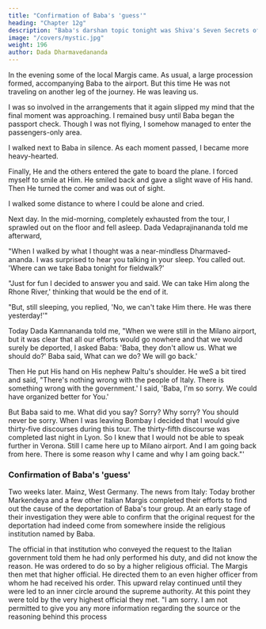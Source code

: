 ```yaml
---
title: "Confirmation of Baba's 'guess'"
heading: "Chapter 12g"
description: "Baba's darshan topic tonight was Shiva's Seven Secrets of Success"
image: "/covers/mystic.jpg"
weight: 196
author: Dada Dharmavedananda
---
```



In the evening some of the local Margis came. As usual, a large procession formed, accompanying Baba to the airport. But this time He was not traveling on another leg of the journey. He was leaving us. 

I was so involved in the arrangements that it again slipped my mind that the final moment was approaching. I remained busy until Baba began the passport check. Though I was not flying, I somehow managed to enter the passengers-only area. 

I walked next to Baba in silence. As each moment passed, I became more 
heavy-hearted. 

Finally, He and the others entered the gate to board the plane. I forced myself to smile at Him. He smiled back and gave a slight wave of His hand. Then He turned the comer and was out of sight. 

I walked some distance to where I could be alone and cried. 

Next day. In the mid-morning, completely exhausted from the tour, I 
sprawled out on the floor and fell asleep. Dada Vedaprajinananda told me 
afterward, 

"When I walked by what I thought was a near-mindless Dharmaved- 
ananda. I was surprised to hear you talking in your sleep. You called out. 
'Where can we take Baba tonight for fieldwalk?' 

"Just for fun I decided to answer you and said. We can take Him along the 
Rhone River,' thinking that would be the end of it. 

"But, still sleeping, you replied, 'No, we can't take Him there. He was there 
yesterday!'" 

Today Dada Kamnananda told me, "When we were still in the Milano 
airport, but it was clear that all our efforts would go nowhere and that we would 
surely be deported, I asked Baba: 'Baba, they don't allow us. What we should do?' Baba said, What can we do? We will go back.' 

Then He put His hand on His nephew Paltu's shoulder. He weS a bit tired and said, "There's nothing wrong with the people of Italy. There is something wrong with the government.' I said, 'Baba, I'm so sorry. We could have organized better for You.' 

But Baba said to me. What did you say? Sorry? Why sorry? You should never be sorry. When I was leaving Bombay I decided that I would give thirty-five discourses during this tour. The thirty-fifth discourse was completed last night in Lyon. So I knew that I would not be able to speak further in Verona. Still I came here up to Milano airport. And I am going back from here. There is some reason why I came and why I am going back."' 


### Confirmation of Baba's 'guess'

Two weeks later. Mainz, West Germany. The news from Italy: Today 
brother Markendeya and a few other Italian Margis completed their efforts to 
find out the cause of the deportation of Baba's tour group. At an early stage of 
their investigation they were able to confirm that the original request for the 
deportation had indeed come from somewhere inside the religious institution 
named by Baba. 

The official in that institution who conveyed the request to the Italian 
government told them he had only performed his duty, and did not know the 
reason. He was ordered to do so by a higher religious official. The Margis then 
met that higher official. He directed them to an even higher officer from whom 
he had received his order. This upward relay continued until they were led to an 
inner circle around the supreme authority. At this point they were told by the 
very highest official they met. "I am sorry. I am not permitted to give you any 
more information regarding the source or the reasoning behind this process 



